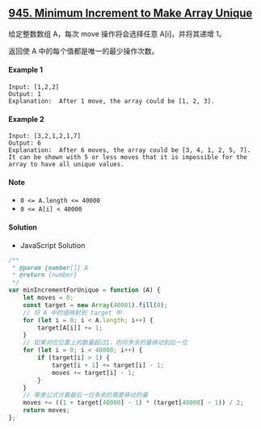 ## [945. Minimum Increment to Make Array Unique](https://leetcode.com/problems/minimum-increment-to-make-array-unique/)

给定整数数组 A，每次 move 操作将会选择任意 A[i]，并将其递增 1。

返回使 A 中的每个值都是唯一的最少操作次数。

#### Example 1

```text
Input: [1,2,2]
Output: 1
Explanation:  After 1 move, the array could be [1, 2, 3].
```

#### Example 2

```text
Input: [3,2,1,2,1,7]
Output: 6
Explanation:  After 6 moves, the array could be [3, 4, 1, 2, 5, 7].
It can be shown with 5 or less moves that it is impossible for the array to have all unique values.
```

#### Note

-   `0 <= A.length <= 40000`
-   `0 <= A[i] < 40000`

#### Solution

-   JavaScript Solution

```javascript
/**
 * @param {number[]} A
 * @return {number}
 */
var minIncrementForUnique = function (A) {
    let moves = 0;
    const target = new Array(40001).fill(0);
    // 将 A 中的值映射到 target 中
    for (let i = 0; i < A.length; i++) {
        target[A[i]] += 1;
    }
    // 如果对应位置上的数量超过1，则将多余的量移动到后一位
    for (let i = 0; i < 40000; i++) {
        if (target[i] > 1) {
            target[i + 1] += target[i] - 1;
            moves += target[i] - 1;
        }
    }
    // 等差公式计算最后一位多余的需要移动的量
    moves += ((1 + target[40000] - 1) * (target[40000] - 1)) / 2;
    return moves;
};
```
